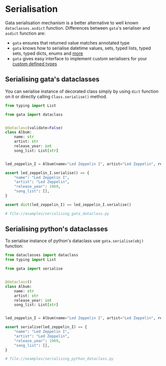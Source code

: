 # Serialisation

Gata serialisation mechanism is a better alternative to well known `dataclasses.asdict` function.
Differences between `gata`'s serialiser and `asdict` function are:
 - `gata` ensures that returned value matches annotated type
 - `gata` knows how to serialise datetime values, sets, typed lists, typed sets, typed dicts, enums and [more](3_field_types.md)
 - `gata` gives easy interface to implement custom serialisers for your [custom defined types](3_field_types.md#defining-custom-types)


## Serialising gata's dataclasses

You can serialise instance of decorated class simply by using `dict` function on it or directly calling `Class.serialise()` method.

```python
from typing import List

from gata import dataclass


@dataclass(validate=False)
class Album:
    name: str
    artist: str
    release_year: int
    song_list: List[str]


led_zeppelin_I = Album(name="Led Zeppelin I", artist="Led Zeppelin", release_year=1969)

assert led_zeppelin_I.serialise() == {
    "name": "Led Zeppelin I",
    "artist": "Led Zeppelin",
    "release_year": 1969,
    "song_list": [],
}

assert dict(led_zeppelin_I) == led_zeppelin_I.serialise()

# file://examples/serialising_gata_dataclass.py
```

## Serialising python's dataclasses

To serialise instance of python's dataclass use `gata.serialise(obj)` function:

```python
from dataclasses import dataclass
from typing import List

from gata import serialise


@dataclass()
class Album:
    name: str
    artist: str
    release_year: int
    song_list: List[str]


led_zeppelin_I = Album(name="Led Zeppelin I", artist="Led Zeppelin", release_year=1969, song_list=None)

assert serialise(led_zeppelin_I) == {
    "name": "Led Zeppelin I",
    "artist": "Led Zeppelin",
    "release_year": 1969,
    "song_list": [],
}

# file://examples/serialising_python_dataclass.py
```

